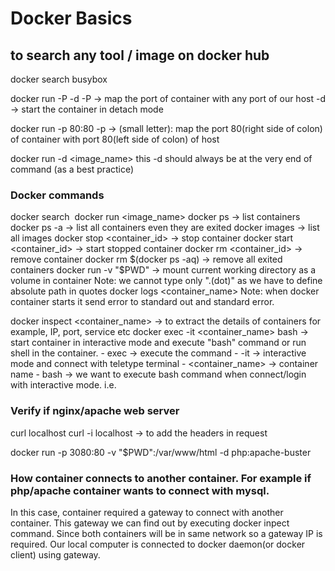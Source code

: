 # Docker Basics

## to search any tool / image on docker hub
docker search busybox

docker run -P -d
-P -> map the port of container with any port of our host
-d -> start the container in detach mode

docker run -p 80:80
-p -> (small letter): map the port 80(right side of colon) of container with port 80(left side of colon) of host

docker run -d <image_name>
this -d should always be at the very end of command (as a best practice)

### Docker commands
docker search <image>
docker run <image_name>
docker ps -> list containers
docker ps -a -> list all containers even they are exited
docker images -> list all images
docker stop <container_id> -> stop container
docker start <container_id> -> start stopped container
docker rm <container_id> -> remove container
docker rm $(docker ps -aq) -> remove all exited containers
docker run -v "$PWD" -> mount current working directory as a volume in container
Note: we cannot type only ".(dot)" as we have to define absolute path in quotes
docker logs <container_name>
Note: when docker container starts it send error to standard out and standard error.

docker inspect <container_name> -> to extract the details of containers for example, IP, port, service etc
docker exec -it <container_name> bash -> start container in interactive mode and execute "bash" command or run shell in the container.
    - exec -> execute the command
    - -it -> interactive mode and connect with teletype terminal
    - <container_name> -> container name
    - bash -> we want to execute bash command when connect/login with interactive mode. i.e.


### Verify if nginx/apache web server
curl localhost
curl -i localhost -> to add the headers in request

docker run -p 3080:80 -v "$PWD":/var/www/html -d php:apache-buster


### How container connects to another container. For example if php/apache container wants to connect with mysql.
In this case, container required a gateway to connect with another container. This gateway we can find out by executing docker inpect command. Since both containers will be in same network so a gateway IP is required.
Our local computer is connected to docker daemon(or docker client) using gateway.